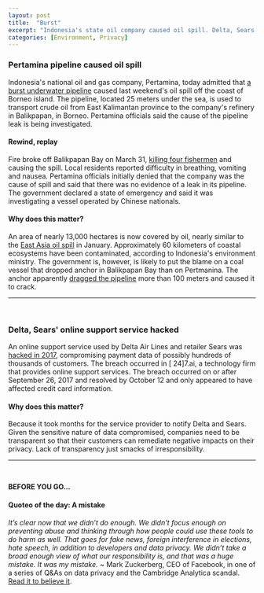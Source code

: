 ```yaml
---
layout: post
title:  "Burst"
excerpt: "Indonesia's state oil company caused oil spill. Delta, Sears customers's data compromised. Our quote of the day is from one of Mark Zuckerberg's many interviews in recent days."
categories: [Environment, Privacy]
---
```


### Pertamina pipeline caused oil spill

Indonesia's national oil and gas company, Pertamina, today admitted that <a href="http://www.thejakartapost.com/news/2018/04/04/burst-undersea-pipeline-caused-oil-spill-says-pertamina.html" target="_blank">a burst underwater pipeline</a> caused last weekend's oil spill off the coast of Borneo island. The pipeline, located 25 meters under the sea, is used to transport crude oil from East Kalimantan province to the company's refinery in Balikpapan, in Borneo. Pertamina officials said the cause of the pipeline leak is being investigated.

#### Rewind, replay

Fire broke off Balikpapan Bay on March 31, <a href="https://www.sustainabilitymatters.info/environment/2018/04/03/indonesia-spill.html" target="_blank">killing four fishermen</a> and causing the spill. Local residents reported difficulty in breathing, vomiting and nausea. Pertamina officials initially denied that the company was the cause of spill and said that there was no evidence of a leak in its pipeline. The government declared a state of emergency and said it was investigating a vessel operated by Chinese nationals.

#### Why does this matter?

An area of nearly 13,000 hectares is now covered by oil, nearly similar to the <a href="https://www.sustainabilitymatters.info/finance/csr/environment/2018/01/17/Blackrock-China.html" target="_blank">East Asia oil spill</a> in January. Approximately 60 kilometers of coastal ecosystems have been contaminated, according to Indonesia's environment ministry. The government is, however, is likely to put the blame on a coal vessel that dropped anchor in Balikpapan Bay than on Pertmanina. The anchor apparently <a href="https://www.reuters.com/article/us-indonesia-environment-oil/indonesia-blames-coal-ship-for-oil-spill-not-state-energy-firm-idUSKCN1HC1FP" target="_blank">dragged the pipeline</a> more than 100 meters and caused it to crack.

* * *
<br />

### Delta, Sears' online support service hacked

An online support service used by Delta Air Lines and retailer Sears was <a href="https://www.reuters.com/article/us-delta-air-cyber-24-7-ai/sears-holding-delta-air-hit-by-customer-data-breach-at-tech-firm-idUSKCN1HC089?utm_campaign=trueAnthem:+Trending+Content&utm_content=5ac5ab0004d3015b09b97dbd&utm_medium=trueAnthem&utm_source=twitter" target="_blank">hacked in 2017</a>, compromising payment data of possibly hundreds of thousands of customers. The breach occurred in [ 24]7.ai, a technology firm that provides online support services. The breach occurred on or after September 26, 2017 and resolved by October 12 and only appeared to have affected credit card information.

#### Why does this matter?

Because it took months for the service provider to notify Delta and Sears. Given the sensitive nature of data compromised, companies need to be transparent so that their customers can remediate negative impacts on their privacy. Lack of transparency just smacks of irresponsibility.

* * *
<br />

**BEFORE YOU GO...**

#### **Quoteo of the day: A mistake**

<em>It’s clear now that we didn’t do enough. We didn’t focus enough on preventing abuse and thinking through how people could use these tools to do harm as well. That goes for fake news, foreign interference in elections, hate speech, in addition to developers and data privacy. We didn’t take a broad enough view of what our responsibility is, and that was a huge mistake. It was my mistake.</em> ~ Mark Zuckerberg, CEO of Facebook, in one of a series of Q&As on data privacy and the Cambridge Analytica scandal. <a href="https://newsroom.fb.com/news/2018/04/hard-questions-protecting-peoples-information/" target="_blank">Read it to believe it</a>.
